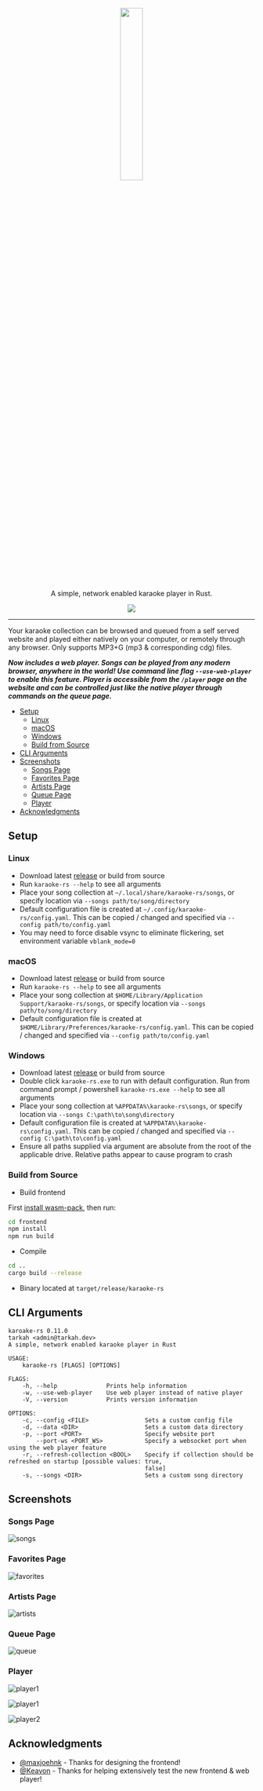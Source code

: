<p align="center">
  <a href="assets/logo.png">
    <img src="assets/logo.png" width="30%" />
  </a>
</p>
<p align="center">
  A simple, network enabled karaoke player in Rust.
</p>
<p align="center">
  <a href="https://dev.azure.com/tarkah/karaoke-rs/_build/latest?definitionId=1&branchName=master">
    <img src="https://dev.azure.com/tarkah/karaoke-rs/_apis/build/status/tarkah.karaoke-rs?branchName=master" />
  </a>
</p>

---

Your karaoke collection can be browsed and queued from a self served website and played either natively on your computer, or remotely through any browser. Only supports MP3+G (mp3 & corresponding cdg) files.

**_Now includes a web player. Songs can be played from any modern browser, anywhere in the world! Use command line flag `--use-web-player` to enable this feature. Player is accessible from the `/player` page on the website and can be controlled just like the native player through commands on the queue page._**

- [Setup](#setup)
  - [Linux](#linux)
  - [macOS](#macos)
  - [Windows](#windows)
  - [Build from Source](#build-from-source)
- [CLI Arguments](#cli-arguments)
- [Screenshots](#screenshots)
  - [Songs Page](#songs-page)
  - [Favorites Page](#favorites-page)
  - [Artists Page](#artists-page)
  - [Queue Page](#queue-page)
  - [Player](#player)
- [Acknowledgments](#acknowledgments)

## Setup
### Linux
- Download latest [release](https://github.com/tarkah/karaoke-rs/releases/latest) or build from source
- Run `karaoke-rs --help` to see all arguments
- Place your song collection at `~/.local/share/karaoke-rs/songs`, or specify location via `--songs path/to/song/directory`
- Default configuration file is created at `~/.config/karaoke-rs/config.yaml`. This can be copied / changed and specified via `--config path/to/config.yaml`
- You may need to force disable vsync to eliminate flickering, set environment variable `vblank_mode=0`

### macOS
- Download latest [release](https://github.com/tarkah/karaoke-rs/releases/latest) or build from source
- Run `karaoke-rs --help` to see all arguments
- Place your song collection at `$HOME/Library/Application Support/karaoke-rs/songs`, or specify location via `--songs path/to/song/directory`
- Default configuration file is created at `$HOME/Library/Preferences/karaoke-rs/config.yaml`. This can be copied / changed and specified via `--config path/to/config.yaml`

### Windows
- Download latest [release](https://github.com/tarkah/karaoke-rs/releases/latest) or build from source
- Double click `karaoke-rs.exe` to run with default configuration. Run from command prompt / powershell `karaoke-rs.exe --help` to see all arguments
- Place your song collection at `%APPDATA%\karaoke-rs\songs`, or specify location via `--songs C:\path\to\song\directory`
- Default configuration file is created at `%APPDATA%\karaoke-rs\config.yaml`. This can be copied / changed and specified via `--config C:\path\to\config.yaml`
- Ensure all paths supplied via argument are absolute from the root of the applicable drive. Relative paths appear to cause program to crash

### Build from Source
- Build frontend

First [install wasm-pack](https://rustwasm.github.io/wasm-pack/installer/), then run:
```sh
cd frontend
npm install
npm run build
```
- Compile
```sh
cd ..
cargo build --release
```
- Binary located at `target/release/karaoke-rs`

## CLI Arguments
```
karoake-rs 0.11.0
tarkah <admin@tarkah.dev>
A simple, network enabled karaoke player in Rust

USAGE:
    karaoke-rs [FLAGS] [OPTIONS]

FLAGS:
    -h, --help              Prints help information
    -w, --use-web-player    Use web player instead of native player
    -V, --version           Prints version information

OPTIONS:
    -c, --config <FILE>                Sets a custom config file
    -d, --data <DIR>                   Sets a custom data directory
    -p, --port <PORT>                  Specify website port
        --port-ws <PORT_WS>            Specify a websocket port when using the web player feature
    -r, --refresh-collection <BOOL>    Specify if collection should be refreshed on startup [possible values: true,
                                       false]
    -s, --songs <DIR>                  Sets a custom song directory
```

## Screenshots

### Songs Page
![songs](/screenshots/songs.png?raw=true)

### Favorites Page
![favorites](/screenshots/favorites.png?raw=true)

### Artists Page
![artists](/screenshots/artists.png?raw=true)

### Queue Page
![queue](/screenshots/queue.png?raw=true)

### Player
![player1](/assets/background.png?raw=true)

![player1](/screenshots/player_1.png?raw=true)

![player2](/screenshots/player_2.png?raw=true)


## Acknowledgments

- [@maxjoehnk](https://github.com/maxjoehnk) - Thanks for designing the frontend!
- [@Keavon](https://github.com/Keavon) - Thanks for helping extensively test the new frontend & web player!
